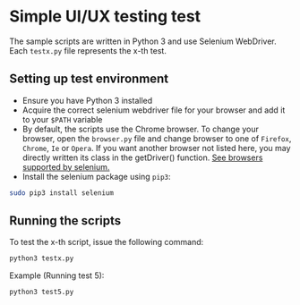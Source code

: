 # Simple UI/UX testing test

The sample scripts are written in Python 3 and use Selenium WebDriver. Each `testx.py` file represents the x-th test.

## Setting up test environment
- Ensure you have Python 3 installed
- Acquire the correct selenium webdriver file for your browser and add it to your `$PATH` variable
- By default, the scripts use the Chrome browser. To change your browser, open the `browser.py` file and change browser to one of `Firefox`, `Chrome`, `Ie` or `Opera`. If you want another browser not listed here, you may directly written its class in the getDriver() function. [See browsers supported by selenium.](https://selenium-python.readthedocs.io/api.html)
- Install the selenium package using `pip3`:

```bash
sudo pip3 install selenium
```

## Running the scripts
To test the x-th script, issue the following command:

```bash
python3 testx.py
```

Example (Running test 5):

```bash
python3 test5.py
```
